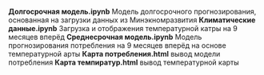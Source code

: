 **Долгосрочная модель.ipynb**  Модель долгосрочного прогнозирования, основанная на загрузки данных из Минэкномразвития
**Климатические данные.ipynb** Загрузка и отображения температурной катры на 9 месяцев вперёд
**Среднесрочная модель.ipynb** Модель прогнозирования потребления на 9 месяцев вперёд на основе температурной арты
**Карта потребления.html** вывод модели потребления 
**Карта темпиратур.html** вывод температурной карты
